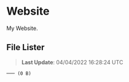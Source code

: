 # Website
My Website.

## File Lister
<!-- File Lister Display -->
> **Last Update**: 04/04/2022 16:28:24 UTC

```
─── (0 B) 
```
<!-- File Lister Display -->
